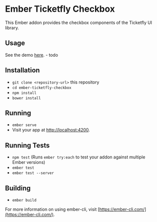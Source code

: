 # Ember Ticketfly Checkbox

This Ember addon provides the checkbox components of the Ticketfly UI library.

## Usage

See the demo [here](#). - todo

## Installation

* `git clone <repository-url>` this repository
* `cd ember-ticketfly-checkbox`
* `npm install`
* `bower install`

## Running

* `ember serve`
* Visit your app at [http://localhost:4200](http://localhost:4200).

## Running Tests

* `npm test` (Runs `ember try:each` to test your addon against multiple Ember versions)
* `ember test`
* `ember test --server`

## Building

* `ember build`

For more information on using ember-cli, visit [https://ember-cli.com/](https://ember-cli.com/).
